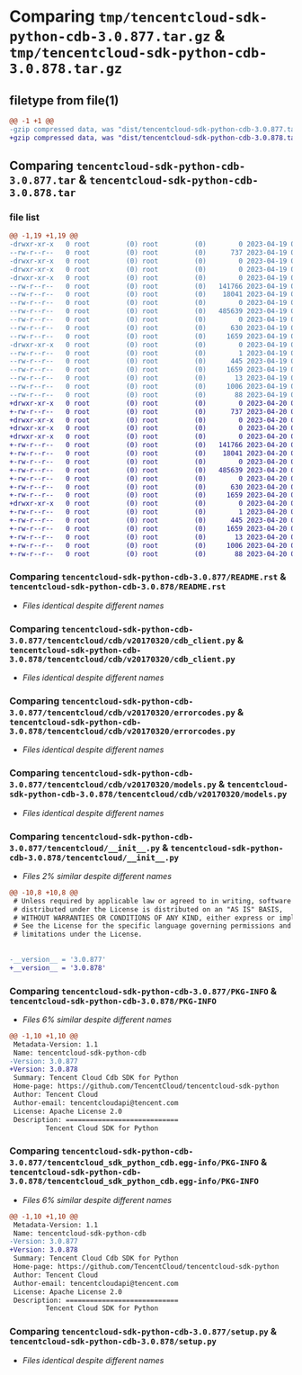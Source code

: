 # Comparing `tmp/tencentcloud-sdk-python-cdb-3.0.877.tar.gz` & `tmp/tencentcloud-sdk-python-cdb-3.0.878.tar.gz`

## filetype from file(1)

```diff
@@ -1 +1 @@
-gzip compressed data, was "dist/tencentcloud-sdk-python-cdb-3.0.877.tar", last modified: Wed Apr 19 09:08:08 2023, max compression
+gzip compressed data, was "dist/tencentcloud-sdk-python-cdb-3.0.878.tar", last modified: Thu Apr 20 00:22:15 2023, max compression
```

## Comparing `tencentcloud-sdk-python-cdb-3.0.877.tar` & `tencentcloud-sdk-python-cdb-3.0.878.tar`

### file list

```diff
@@ -1,19 +1,19 @@
-drwxr-xr-x   0 root         (0) root         (0)        0 2023-04-19 09:08:08.000000 tencentcloud-sdk-python-cdb-3.0.877/
--rw-r--r--   0 root         (0) root         (0)      737 2023-04-19 09:08:08.000000 tencentcloud-sdk-python-cdb-3.0.877/README.rst
-drwxr-xr-x   0 root         (0) root         (0)        0 2023-04-19 09:08:08.000000 tencentcloud-sdk-python-cdb-3.0.877/tencentcloud/
-drwxr-xr-x   0 root         (0) root         (0)        0 2023-04-19 09:08:08.000000 tencentcloud-sdk-python-cdb-3.0.877/tencentcloud/cdb/
-drwxr-xr-x   0 root         (0) root         (0)        0 2023-04-19 09:08:08.000000 tencentcloud-sdk-python-cdb-3.0.877/tencentcloud/cdb/v20170320/
--rw-r--r--   0 root         (0) root         (0)   141766 2023-04-19 09:08:08.000000 tencentcloud-sdk-python-cdb-3.0.877/tencentcloud/cdb/v20170320/cdb_client.py
--rw-r--r--   0 root         (0) root         (0)    18041 2023-04-19 09:08:08.000000 tencentcloud-sdk-python-cdb-3.0.877/tencentcloud/cdb/v20170320/errorcodes.py
--rw-r--r--   0 root         (0) root         (0)        0 2023-04-19 09:08:08.000000 tencentcloud-sdk-python-cdb-3.0.877/tencentcloud/cdb/v20170320/__init__.py
--rw-r--r--   0 root         (0) root         (0)   485639 2023-04-19 09:08:08.000000 tencentcloud-sdk-python-cdb-3.0.877/tencentcloud/cdb/v20170320/models.py
--rw-r--r--   0 root         (0) root         (0)        0 2023-04-19 09:08:08.000000 tencentcloud-sdk-python-cdb-3.0.877/tencentcloud/cdb/__init__.py
--rw-r--r--   0 root         (0) root         (0)      630 2023-04-19 09:08:08.000000 tencentcloud-sdk-python-cdb-3.0.877/tencentcloud/__init__.py
--rw-r--r--   0 root         (0) root         (0)     1659 2023-04-19 09:08:08.000000 tencentcloud-sdk-python-cdb-3.0.877/PKG-INFO
-drwxr-xr-x   0 root         (0) root         (0)        0 2023-04-19 09:08:08.000000 tencentcloud-sdk-python-cdb-3.0.877/tencentcloud_sdk_python_cdb.egg-info/
--rw-r--r--   0 root         (0) root         (0)        1 2023-04-19 09:08:08.000000 tencentcloud-sdk-python-cdb-3.0.877/tencentcloud_sdk_python_cdb.egg-info/dependency_links.txt
--rw-r--r--   0 root         (0) root         (0)      445 2023-04-19 09:08:08.000000 tencentcloud-sdk-python-cdb-3.0.877/tencentcloud_sdk_python_cdb.egg-info/SOURCES.txt
--rw-r--r--   0 root         (0) root         (0)     1659 2023-04-19 09:08:08.000000 tencentcloud-sdk-python-cdb-3.0.877/tencentcloud_sdk_python_cdb.egg-info/PKG-INFO
--rw-r--r--   0 root         (0) root         (0)       13 2023-04-19 09:08:08.000000 tencentcloud-sdk-python-cdb-3.0.877/tencentcloud_sdk_python_cdb.egg-info/top_level.txt
--rw-r--r--   0 root         (0) root         (0)     1006 2023-04-19 09:08:08.000000 tencentcloud-sdk-python-cdb-3.0.877/setup.py
--rw-r--r--   0 root         (0) root         (0)       88 2023-04-19 09:08:08.000000 tencentcloud-sdk-python-cdb-3.0.877/setup.cfg
+drwxr-xr-x   0 root         (0) root         (0)        0 2023-04-20 00:22:15.000000 tencentcloud-sdk-python-cdb-3.0.878/
+-rw-r--r--   0 root         (0) root         (0)      737 2023-04-20 00:22:15.000000 tencentcloud-sdk-python-cdb-3.0.878/README.rst
+drwxr-xr-x   0 root         (0) root         (0)        0 2023-04-20 00:22:15.000000 tencentcloud-sdk-python-cdb-3.0.878/tencentcloud/
+drwxr-xr-x   0 root         (0) root         (0)        0 2023-04-20 00:22:15.000000 tencentcloud-sdk-python-cdb-3.0.878/tencentcloud/cdb/
+drwxr-xr-x   0 root         (0) root         (0)        0 2023-04-20 00:22:15.000000 tencentcloud-sdk-python-cdb-3.0.878/tencentcloud/cdb/v20170320/
+-rw-r--r--   0 root         (0) root         (0)   141766 2023-04-20 00:22:15.000000 tencentcloud-sdk-python-cdb-3.0.878/tencentcloud/cdb/v20170320/cdb_client.py
+-rw-r--r--   0 root         (0) root         (0)    18041 2023-04-20 00:22:15.000000 tencentcloud-sdk-python-cdb-3.0.878/tencentcloud/cdb/v20170320/errorcodes.py
+-rw-r--r--   0 root         (0) root         (0)        0 2023-04-20 00:22:15.000000 tencentcloud-sdk-python-cdb-3.0.878/tencentcloud/cdb/v20170320/__init__.py
+-rw-r--r--   0 root         (0) root         (0)   485639 2023-04-20 00:22:15.000000 tencentcloud-sdk-python-cdb-3.0.878/tencentcloud/cdb/v20170320/models.py
+-rw-r--r--   0 root         (0) root         (0)        0 2023-04-20 00:22:15.000000 tencentcloud-sdk-python-cdb-3.0.878/tencentcloud/cdb/__init__.py
+-rw-r--r--   0 root         (0) root         (0)      630 2023-04-20 00:22:15.000000 tencentcloud-sdk-python-cdb-3.0.878/tencentcloud/__init__.py
+-rw-r--r--   0 root         (0) root         (0)     1659 2023-04-20 00:22:15.000000 tencentcloud-sdk-python-cdb-3.0.878/PKG-INFO
+drwxr-xr-x   0 root         (0) root         (0)        0 2023-04-20 00:22:15.000000 tencentcloud-sdk-python-cdb-3.0.878/tencentcloud_sdk_python_cdb.egg-info/
+-rw-r--r--   0 root         (0) root         (0)        1 2023-04-20 00:22:15.000000 tencentcloud-sdk-python-cdb-3.0.878/tencentcloud_sdk_python_cdb.egg-info/dependency_links.txt
+-rw-r--r--   0 root         (0) root         (0)      445 2023-04-20 00:22:15.000000 tencentcloud-sdk-python-cdb-3.0.878/tencentcloud_sdk_python_cdb.egg-info/SOURCES.txt
+-rw-r--r--   0 root         (0) root         (0)     1659 2023-04-20 00:22:15.000000 tencentcloud-sdk-python-cdb-3.0.878/tencentcloud_sdk_python_cdb.egg-info/PKG-INFO
+-rw-r--r--   0 root         (0) root         (0)       13 2023-04-20 00:22:15.000000 tencentcloud-sdk-python-cdb-3.0.878/tencentcloud_sdk_python_cdb.egg-info/top_level.txt
+-rw-r--r--   0 root         (0) root         (0)     1006 2023-04-20 00:22:15.000000 tencentcloud-sdk-python-cdb-3.0.878/setup.py
+-rw-r--r--   0 root         (0) root         (0)       88 2023-04-20 00:22:15.000000 tencentcloud-sdk-python-cdb-3.0.878/setup.cfg
```

### Comparing `tencentcloud-sdk-python-cdb-3.0.877/README.rst` & `tencentcloud-sdk-python-cdb-3.0.878/README.rst`

 * *Files identical despite different names*

### Comparing `tencentcloud-sdk-python-cdb-3.0.877/tencentcloud/cdb/v20170320/cdb_client.py` & `tencentcloud-sdk-python-cdb-3.0.878/tencentcloud/cdb/v20170320/cdb_client.py`

 * *Files identical despite different names*

### Comparing `tencentcloud-sdk-python-cdb-3.0.877/tencentcloud/cdb/v20170320/errorcodes.py` & `tencentcloud-sdk-python-cdb-3.0.878/tencentcloud/cdb/v20170320/errorcodes.py`

 * *Files identical despite different names*

### Comparing `tencentcloud-sdk-python-cdb-3.0.877/tencentcloud/cdb/v20170320/models.py` & `tencentcloud-sdk-python-cdb-3.0.878/tencentcloud/cdb/v20170320/models.py`

 * *Files identical despite different names*

### Comparing `tencentcloud-sdk-python-cdb-3.0.877/tencentcloud/__init__.py` & `tencentcloud-sdk-python-cdb-3.0.878/tencentcloud/__init__.py`

 * *Files 2% similar despite different names*

```diff
@@ -10,8 +10,8 @@
 # Unless required by applicable law or agreed to in writing, software
 # distributed under the License is distributed on an "AS IS" BASIS,
 # WITHOUT WARRANTIES OR CONDITIONS OF ANY KIND, either express or implied.
 # See the License for the specific language governing permissions and
 # limitations under the License.
 
 
-__version__ = '3.0.877'
+__version__ = '3.0.878'
```

### Comparing `tencentcloud-sdk-python-cdb-3.0.877/PKG-INFO` & `tencentcloud-sdk-python-cdb-3.0.878/PKG-INFO`

 * *Files 6% similar despite different names*

```diff
@@ -1,10 +1,10 @@
 Metadata-Version: 1.1
 Name: tencentcloud-sdk-python-cdb
-Version: 3.0.877
+Version: 3.0.878
 Summary: Tencent Cloud Cdb SDK for Python
 Home-page: https://github.com/TencentCloud/tencentcloud-sdk-python
 Author: Tencent Cloud
 Author-email: tencentcloudapi@tencent.com
 License: Apache License 2.0
 Description: ============================
         Tencent Cloud SDK for Python
```

### Comparing `tencentcloud-sdk-python-cdb-3.0.877/tencentcloud_sdk_python_cdb.egg-info/PKG-INFO` & `tencentcloud-sdk-python-cdb-3.0.878/tencentcloud_sdk_python_cdb.egg-info/PKG-INFO`

 * *Files 6% similar despite different names*

```diff
@@ -1,10 +1,10 @@
 Metadata-Version: 1.1
 Name: tencentcloud-sdk-python-cdb
-Version: 3.0.877
+Version: 3.0.878
 Summary: Tencent Cloud Cdb SDK for Python
 Home-page: https://github.com/TencentCloud/tencentcloud-sdk-python
 Author: Tencent Cloud
 Author-email: tencentcloudapi@tencent.com
 License: Apache License 2.0
 Description: ============================
         Tencent Cloud SDK for Python
```

### Comparing `tencentcloud-sdk-python-cdb-3.0.877/setup.py` & `tencentcloud-sdk-python-cdb-3.0.878/setup.py`

 * *Files identical despite different names*

